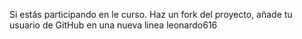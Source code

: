 Si estás participando en le curso. Haz un fork del proyecto, añade tu usuario de GitHub en una nueva linea
leonardo616